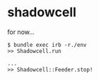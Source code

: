 shadowcell
==========

for now...

```
$ bundle exec irb -r./env
>> Shadowcell.run

...
>> Shadowcell::Feeder.stop!
```
